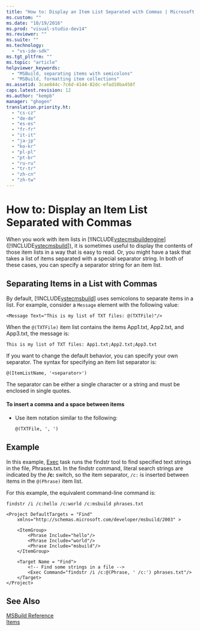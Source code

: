 ```yaml
---
title: "How to: Display an Item List Separated with Commas | Microsoft Docs"
ms.custom: ""
ms.date: "10/19/2016"
ms.prod: "visual-studio-dev14"
ms.reviewer: ""
ms.suite: ""
ms.technology: 
  - "vs-ide-sdk"
ms.tgt_pltfrm: ""
ms.topic: "article"
helpviewer_keywords: 
  - "MSBuild, separating items with semicolons"
  - "MSBuild, formatting item collections"
ms.assetid: 3cae844c-7c6d-4144-82dc-efad10ba458f
caps.latest.revision: 12
ms.author: "kempb"
manager: "ghogen"
translation.priority.ht: 
  - "cs-cz"
  - "de-de"
  - "es-es"
  - "fr-fr"
  - "it-it"
  - "ja-jp"
  - "ko-kr"
  - "pl-pl"
  - "pt-br"
  - "ru-ru"
  - "tr-tr"
  - "zh-cn"
  - "zh-tw"
---
```

# How to: Display an Item List Separated with Commas
When you work with item lists in [!INCLUDE[vstecmsbuildengine](../reference/includes/vstecmsbuildengine_md.md)] ([!INCLUDE[vstecmsbuild](../extensibility/includes/vstecmsbuild_md.md)]), it is sometimes useful to display the contents of those item lists in a way that is easy to read. Or, you might have a task that takes a list of items separated with a special separator string. In both of these cases, you can specify a separator string for an item list.  
  
## Separating Items in a List with Commas  
 By default, [!INCLUDE[vstecmsbuild](../extensibility/includes/vstecmsbuild_md.md)] uses semicolons to separate items in a list. For example, consider a `Message` element with the following value:  
  
 `<Message Text="This is my list of TXT files: @(TXTFile)"/>`  
  
 When the `@(TXTFile)` item list contains the items App1.txt, App2.txt, and App3.txt, the message is:  
  
 `This is my list of TXT files: App1.txt;App2.txt;App3.txt`  
  
 If you want to change the default behavior, you can specify your own separator. The syntax for specifying an item list separator is:  
  
 `@(ItemListName, '<separator>')`  
  
 The separator can be either a single character or a string and must be enclosed in single quotes.  
  
#### To insert a comma and a space between items  
  
-   Use item notation similar to the following:  
  
     `@(TXTFile, ', ')`  
  
## Example  
 In this example, [Exec](../reference/exec-task.md) task runs the findstr tool to find specified text strings in the file, Phrases.txt. In the findstr command, literal search strings are indicated by the **/c:** switch, so the item separator, `/c:` is inserted between items in the `@(Phrase)` item list.  
  
 For this example, the equivalent command-line command is:  
  
 `findstr /i /c:hello /c:world /c:msbuild phrases.txt`  
  
```  
<Project DefaultTargets = "Find"  
    xmlns="http://schemas.microsoft.com/developer/msbuild/2003" >  
  
    <ItemGroup>  
        <Phrase Include="hello"/>  
        <Phrase Include="world"/>  
        <Phrase Include="msbuild"/>  
    </ItemGroup>  
  
    <Target Name = "Find">  
        <!-- Find some strings in a file -->  
        <Exec Command="findstr /i /c:@(Phrase, ' /c:') phrases.txt"/>  
    </Target>  
</Project>  
```  
  
## See Also  
 [MSBuild Reference](../reference/msbuild-reference.md)   
 [Items](../reference/msbuild-items.md)